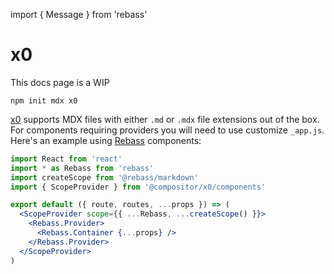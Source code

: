 import { Message } from 'rebass'

# x0

<Message>
  This docs page is a WIP
</Message>

```
npm init mdx x0
```

[x0][] supports MDX files with either `.md` or `.mdx` file extensions out of the box.
For components requiring providers you will need to use customize `_app.js`.
Here's an example using [Rebass][rebass] components:

```jsx
import React from 'react'
import * as Rebass from 'rebass'
import createScope from '@rebass/markdown'
import { ScopeProvider } from '@compositor/x0/components'

export default ({ route, routes, ...props }) => (
  <ScopeProvider scope={{ ...Rebass, ...createScope() }}>
    <Rebass.Provider>
      <Rebass.Container {...props} />
    </Rebass.Provider>
  </ScopeProvider>
)
```

[x0]: https://compositor.io/x0
[rebass]: https://jxnblk.com/rebass
